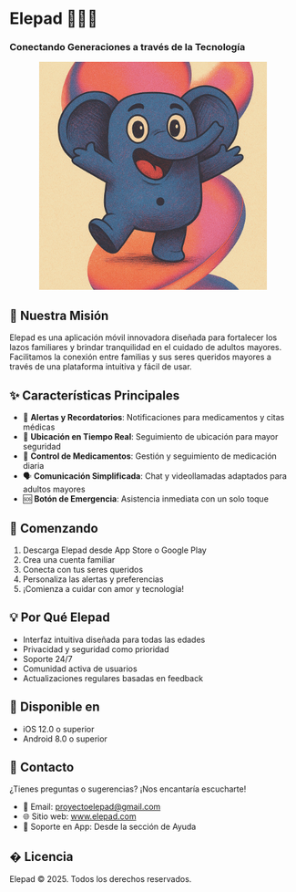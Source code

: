 # Elepad 👴👵📱

### Conectando Generaciones a través de la Tecnología

<div align="center">
  <img src="neo.png" alt="Elepad Banner" width="400" height="auto">
</div>

## 🎯 Nuestra Misión

Elepad es una aplicación móvil innovadora diseñada para fortalecer los lazos familiares y brindar tranquilidad en el cuidado de adultos mayores. Facilitamos la conexión entre familias y sus seres queridos mayores a través de una plataforma intuitiva y fácil de usar.

## ✨ Características Principales

- 🔔 **Alertas y Recordatorios**: Notificaciones para medicamentos y citas médicas
- 📍 **Ubicación en Tiempo Real**: Seguimiento de ubicación para mayor seguridad
- 💊 **Control de Medicamentos**: Gestión y seguimiento de medicación diaria
- 🗣️ **Comunicación Simplificada**: Chat y videollamadas adaptados para adultos mayores
- 🆘 **Botón de Emergencia**: Asistencia inmediata con un solo toque

## 🚀 Comenzando

1. Descarga Elepad desde App Store o Google Play
2. Crea una cuenta familiar
3. Conecta con tus seres queridos
4. Personaliza las alertas y preferencias
5. ¡Comienza a cuidar con amor y tecnología!

## 💡 Por Qué Elepad

- Interfaz intuitiva diseñada para todas las edades
- Privacidad y seguridad como prioridad
- Soporte 24/7
- Comunidad activa de usuarios
- Actualizaciones regulares basadas en feedback

## 📱 Disponible en

- iOS 12.0 o superior
- Android 8.0 o superior

## 🤝 Contacto

¿Tienes preguntas o sugerencias? ¡Nos encantaría escucharte!

- 📧 Email: proyectoelepad@gmail.com
- 🌐 Sitio web: www.elepad.com
- 📱 Soporte en App: Desde la sección de Ayuda

## � Licencia

Elepad © 2025. Todos los derechos reservados.
